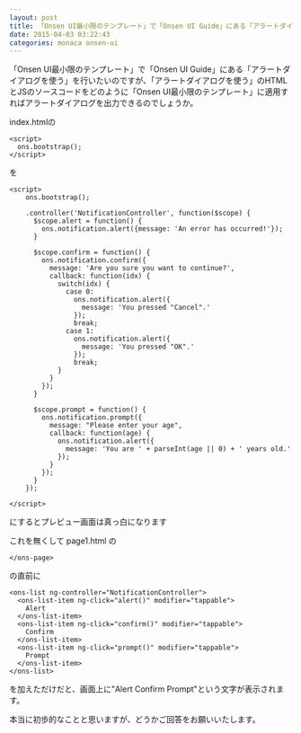 ```yaml
---
layout: post
title: 「Onsen UI最小限のテンプレート」で「Onsen UI Guide」にある「アラートダイアログを使う」を行うには
date: 2015-04-03 03:22:43
categories: monaca onsen-ui
---
```

<!-- {% raw %} -->
<p>「Onsen UI最小限のテンプレート」で「Onsen UI Guide」にある「アラートダイアログを使う」を行いたいのですが、「アラートダイアログを使う」のHTMLとJSのソースコードをどのように「Onsen UI最小限のテンプレート」に適用すればアラートダイアログを出力できるのでしょうか。</p>

<p>index.htmlの</p>

<pre><code>&lt;script&gt;
  ons.bootstrap();
&lt;/script&gt;
</code></pre>

<p>を</p>

<pre><code>&lt;script&gt;
    ons.bootstrap();

    .controller('NotificationController', function($scope) {
      $scope.alert = function() {
        ons.notification.alert({message: 'An error has occurred!'});
      }

      $scope.confirm = function() {
        ons.notification.confirm({
          message: 'Are you sure you want to continue?',
          callback: function(idx) {
            switch(idx) {
              case 0:
                ons.notification.alert({
                  message: 'You pressed "Cancel".'
                });
                break;
              case 1:
                ons.notification.alert({
                  message: 'You pressed "OK".'
                });
                break;
            }
          }
        });
      }

      $scope.prompt = function() {
        ons.notification.prompt({
          message: "Please enter your age",
          callback: function(age) {
            ons.notification.alert({
              message: 'You are ' + parseInt(age || 0) + ' years old.'
            });
          }
        });
      }
    });

&lt;/script&gt;
</code></pre>

<p>にするとプレビュー画面は真っ白になります</p>

<p>これを無くして page1.html の</p>

<pre><code>&lt;/ons-page&gt;
</code></pre>

<p>の直前に</p>

<pre><code>&lt;ons-list ng-controller="NotificationController"&gt;
  &lt;ons-list-item ng-click="alert()" modifier="tappable"&gt;
    Alert
  &lt;/ons-list-item&gt;
  &lt;ons-list-item ng-click="confirm()" modifier="tappable"&gt;
    Confirm
  &lt;/ons-list-item&gt;
  &lt;ons-list-item ng-click="prompt()" modifier="tappable"&gt;
    Prompt
  &lt;/ons-list-item&gt;
&lt;/ons-list&gt;
</code></pre>

<p>を加えただけだと、画面上に"Alert Confirm Prompt"という文字が表示されます。</p>

<p>本当に初歩的なことと思いますが、どうかご回答をお願いいたします。</p>
<!-- {% endraw %} -->
